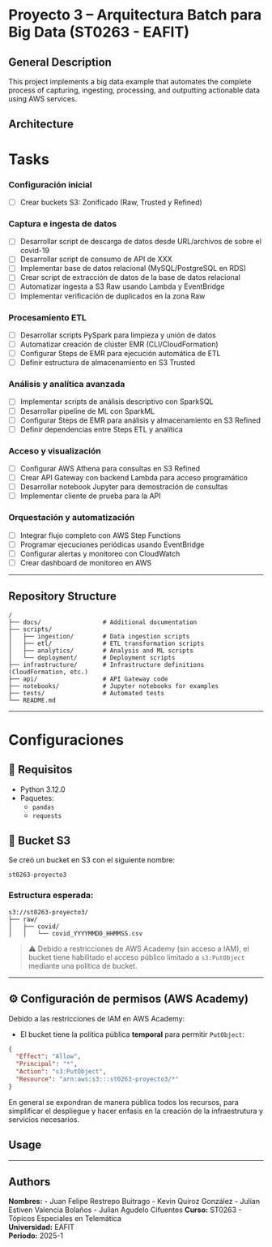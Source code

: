 # Proyecto 3 – Arquitectura Batch para Big Data (ST0263 - EAFIT)

## General Description
This project implements a big data example that automates the complete process of capturing, ingesting, processing, and outputting actionable data using AWS services.

## Architecture


# Tasks
### Configuración inicial
- [ ] Crear buckets S3: Zonificado (Raw, Trusted y Refined)

### Captura e ingesta de datos
- [ ] Desarrollar script de descarga de datos desde URL/archivos de sobre el covid-19
- [ ] Desarrollar script de consumo de API de XXX
- [ ] Implementar base de datos relacional (MySQL/PostgreSQL en RDS)
- [ ] Crear script de extracción de datos de la base de datos relacional
- [ ] Automatizar ingesta a S3 Raw usando Lambda y EventBridge
- [ ] Implementar verificación de duplicados en la zona Raw

### Procesamiento ETL
- [ ] Desarrollar scripts PySpark para limpieza y unión de datos
- [ ] Automatizar creación de clúster EMR (CLI/CloudFormation)
- [ ] Configurar Steps de EMR para ejecución automática de ETL
- [ ] Definir estructura de almacenamiento en S3 Trusted

### Análisis y analítica avanzada
- [ ] Implementar scripts de análisis descriptivo con SparkSQL
- [ ] Desarrollar pipeline de ML con SparkML
- [ ] Configurar Steps de EMR para análisis y almacenamiento en S3 Refined
- [ ] Definir dependencias entre Steps ETL y analítica

### Acceso y visualización
- [ ] Configurar AWS Athena para consultas en S3 Refined
- [ ] Crear API Gateway con backend Lambda para acceso programático
- [ ] Desarrollar notebook Jupyter para demostración de consultas
- [ ] Implementar cliente de prueba para la API

### Orquestación y automatización
- [ ] Integrar flujo completo con AWS Step Functions
- [ ] Programar ejecuciones periódicas usando EventBridge
- [ ] Configurar alertas y monitoreo con CloudWatch
- [ ] Crear dashboard de monitoreo en AWS
---

## Repository Structure

```
/
├── docs/                 # Additional documentation
├── scripts/
│   ├── ingestion/        # Data ingestion scripts
│   ├── etl/              # ETL transformation scripts
│   ├── analytics/        # Analysis and ML scripts
│   └── deployment/       # Deployment scripts
├── infrastructure/       # Infrastructure definitions (CloudFormation, etc.)
├── api/                  # API Gateway code
├── notebooks/            # Jupyter notebooks for examples
├── tests/                # Automated tests
└── README.md
```

---

# Configuraciones

## 📂 Requisitos
- Python 3.12.0
- Paquetes:
  - `pandas`
  - `requests`

## :floppy_disk: Bucket S3

Se creó un bucket en S3 con el siguiente nombre:

```text
st0263-proyecto3
```

### Estructura esperada:
```plaintext
s3://st0263-proyecto3/
├── raw/
│   ├── covid/
│   │   └── covid_YYYYMMDD_HHMMSS.csv
```

> ⚠️ Debido a restricciones de AWS Academy (sin acceso a IAM), el bucket tiene habilitado el acceso público limitado a `s3:PutObject` mediante una política de bucket.

---

## ⚙️ Configuración de permisos (AWS Academy)

Debido a las restricciones de IAM en AWS Academy:

- El bucket tiene la política pública **temporal** para permitir `PutObject`:

```json
{
  "Effect": "Allow",
  "Principal": "*",
  "Action": "s3:PutObject",
  "Resource": "arn:aws:s3:::st0263-proyecto3/*"
}

```
En general se expondran de manera pública todos los recursos, para simplificar el despliegue y hacer enfasis en la creación de la infraestrutura y servicios necesarios.

## Usage

---
## Authors
**Nombres:** 
	- Juan Felipe Restrepo Buitrago
	- Kevin Quiroz González
	- Julian Estiven Valencia Bolaños
	- Julian Agudelo Cifuentes
**Curso:** ST0263 - Tópicos Especiales en Telemática  
**Universidad:** EAFIT  
**Periodo:** 2025-1